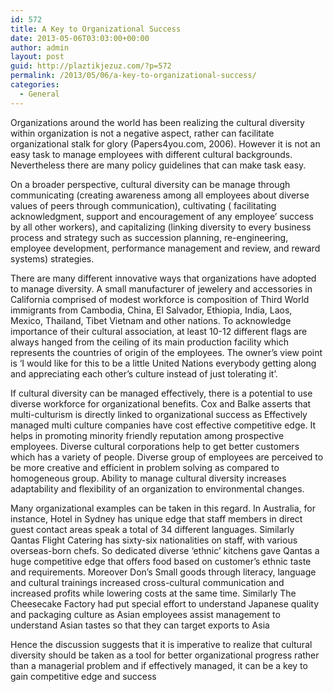 ```yaml
---
id: 572
title: A Key to Organizational Success
date: 2013-05-06T03:03:00+00:00
author: admin
layout: post
guid: http://plaztikjezuz.com/?p=572
permalink: /2013/05/06/a-key-to-organizational-success/
categories:
  - General
---
```

Organizations around the world has been realizing the cultural diversity within organization is not a negative aspect, rather can facilitate organizational stalk for glory (Papers4you.com, 2006). However it is not an easy task to manage employees with different cultural backgrounds. Nevertheless there are many policy guidelines that can make task easy.

On a broader perspective, cultural diversity can be manage through communicating (creating awareness among all employees about diverse values of peers through communication), cultivating ( facilitating acknowledgment, support and encouragement of any employee’ success by all other workers), and capitalizing (linking diversity to every business process and strategy such as succession planning, re-engineering, employee development, performance management and review, and reward systems) strategies.

There are many different innovative ways that organizations have adopted to manage diversity. A small manufacturer of jewelery and accessories in California comprised of modest workforce is composition of Third World immigrants from Cambodia, China, El Salvador, Ethiopia, India, Laos, Mexico, Thailand, Tibet Vietnam and other nations. To acknowledge importance of their cultural association, at least 10-12 different flags are always hanged from the ceiling of its main production facility which represents the countries of origin of the employees. The owner’s view point is ‘I would like for this to be a little United Nations everybody getting along and appreciating each other’s culture instead of just tolerating it’.

If cultural diversity can be managed effectively, there is a potential to use diverse workforce for organizational benefits. Cox and Balke asserts that multi-culturism is directly linked to organizational success as Effectively managed multi culture companies have cost effective competitive edge. It helps in promoting minority friendly reputation among prospective employees. Diverse cultural corporations help to get better customers which has a variety of people. Diverse group of employees are perceived to be more creative and efficient in problem solving as compared to homogeneous group. Ability to manage cultural diversity increases adaptability and flexibility of an organization to environmental changes.

Many organizational examples can be taken in this regard. In Australia, for instance, Hotel in Sydney has unique edge that staff members in direct guest contact areas speak a total of 34 different languages. Similarly Qantas Flight Catering has sixty-six nationalities on staff, with various overseas-born chefs. So dedicated diverse ‘ethnic’ kitchens gave Qantas a huge competitive edge that offers food based on customer’s ethnic taste and requirements. Moreover Don’s Small goods through literacy, language and cultural trainings increased cross-cultural communication and increased profits while lowering costs at the same time. Similarly The Cheesecake Factory had put special effort to understand Japanese quality and packaging culture as Asian employees assist management to understand Asian tastes so that they can target exports to Asia 

Hence the discussion suggests that it is imperative to realize that cultural diversity should be taken as a tool for better organizational progress rather than a managerial problem and if effectively managed, it can be a key to gain competitive edge and success